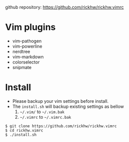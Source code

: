 


github repository: https://github.com/rickhw/rickhw.vimrc

# Vim plugins

* vim-pathogen
* vim-powerline
* nerdtree
* vim-markdown
* colorselector
* snipmate

# Install

* Please backup your vim settings before install.
* The `install.sh` will backup existing settings as bellow
    1. `~/.vim/` to `~/.vim.bak`
    2. `~/.vimrc` to `~/.vimrc.bak`

```
$ git clone https://github.com/rickhw/rickhw.vimrc
$ cd rickhw.vimrc
$ ./install.sh
```
